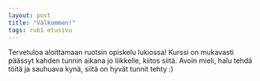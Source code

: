 ```yaml
---
layout: post
title: "Välkommen!"
tags: rub1 etusivu
---
```


Tervetuloa aloittamaan ruotsin opiskelu lukiossa! Kurssi on mukavasti päässyt kahden tunnin aikana jo liikkelle, kiitos siitä. Avoin mieli, halu tehdä töitä ja sauhuava kynä, siitä on hyvät tunnit tehty :) 